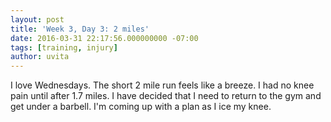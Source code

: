 ```yaml
---
layout: post
title: 'Week 3, Day 3: 2 miles'
date: 2016-03-31 22:17:56.000000000 -07:00
tags: [training, injury]
author: uvita
---
```

I love Wednesdays. The short 2 mile run feels like a breeze. I had no knee pain until after 1.7 miles. I have decided that I need to return to the gym and get under a barbell. I'm coming up with a plan as I ice my knee.
